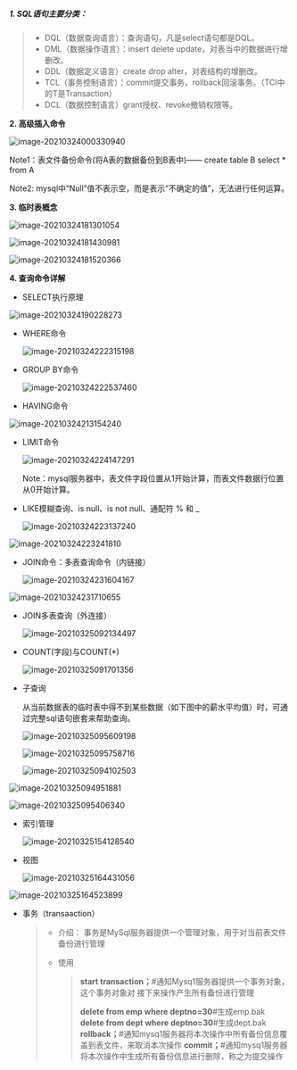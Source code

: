 ##### 1. SQL语句主要分类：

> - DQL（数据查询语言）：查询语句，凡是select语句都是DQL。
> - DML（数据操作语言）：insert delete update，对表当中的数据进行增删改。
> - DDL（数据定义语言）create drop alter，对表结构的增删改。
> - TCL（事务控制语言）：commit提交事务，rollback回滚事务。（TCI中的T是Transaction）
> - DCL（数据控制语言）grant授权、revoke撤销权限等。

**2. 高级插入命令**

![image-20210324000330940](/Users/jackiez/学海/Java开发笔记/picture/高级插入命令.png)

Note1：表文件备份命令(将A表的数据备份到B表中)—— create table B select * from A

Note2:  mysql中“Null”值不表示空，而是表示“不确定的值”，无法进行任何运算。

**3. 临时表概念**

![image-20210324181301054](/Users/jackiez/学海/Java开发笔记/picture/临时表1.png)

![image-20210324181430981](/Users/jackiez/学海/Java开发笔记/picture/临时表2.png)

![image-20210324181520366](/Users/jackiez/学海/Java开发笔记/picture/临时表3.png)

**4. 查询命令详解**

- SELECT执行原理

![image-20210324190228273](/Users/jackiez/学海/Java开发笔记/picture/groupby与select.png)

- WHERE命令

  ![image-20210324222315198](/Users/jackiez/学海/Java开发笔记/picture/where.png)

- GROUP BY命令

  ![image-20210324222537460](/Users/jackiez/学海/Java开发笔记/picture/groupby.png)

- HAVING命令

![image-20210324213154240](/Users/jackiez/学海/Java开发笔记/picture/Having.png)

- LIMIT命令

  ![image-20210324224147291](/Users/jackiez/学海/Java开发笔记/picture/limit.png)

  Note：mysql服务器中，表文件字段位置从1开始计算，而表文件数据行位置从0开始计算。

- LIKE模糊查询、is null、is not null、通配符 % 和  _

  ![image-20210324223137240](/Users/jackiez/学海/Java开发笔记/picture/like模糊查询.png)

![image-20210324223241810](/Users/jackiez/学海/Java开发笔记/picture/通配符.png)

- JOIN命令：多表查询命令（内链接）

  ![image-20210324231604167](/Users/jackiez/学海/Java开发笔记/picture/join.png)

![image-20210324231710655](/Users/jackiez/学海/Java开发笔记/picture/joinon.png)

- JOIN多表查询（外连接）

  ![image-20210325092134497](/Users/jackiez/学海/Java开发笔记/picture/外连接.png)

- COUNT(字段)与COUNT(*)

  ![image-20210325091701356](/Users/jackiez/学海/Java开发笔记/picture/count.png)

- 子查询

  从当前数据表的临时表中得不到某些数据（如下图中的薪水平均值）时，可通过完整sql语句嵌套来帮助查询。

  ![image-20210325095609198](/Users/jackiez/学海/Java开发笔记/picture/子查询场景.png)

  ![image-20210325095758716](/Users/jackiez/学海/Java开发笔记/picture/子查询select.png)

  ![image-20210325094102503](/Users/jackiez/学海/Java开发笔记/picture/子查询.png)

![image-20210325094951881](/Users/jackiez/学海/Java开发笔记/picture/子查询from定位.png)

![image-20210325095406340](/Users/jackiez/学海/Java开发笔记/picture/子查询groupby.png)

- 索引管理 

  ![image-20210325154128540](/Users/jackiez/学海/Java开发笔记/picture/索引.png)

- 视图

  ![image-20210325164431056](/Users/jackiez/学海/Java开发笔记/picture/视图.png)

![image-20210325164523899](/Users/jackiez/学海/Java开发笔记/picture/视图作用.png)

- 事务（transaaction）

  > - 介绍：
  >   事务是MySql服务器提供一个管理对象，用于对当前表文件备份进行管理
  >
  > - 使用
  >
  >   > **start transaction；**#通知Mysq1服务器提供一个事务对象，这个事务对象对  接下来操作产生所有备份进行管理
  >   >
  >   > **delete from emp where deptno=30**#生成emp.bak
  >   > **delete from dept where deptno=30**#生成dept.bak
  >   > **rollback；**#通知mysq1服务器将本次操作中所有备份信息覆盖到表文件，来取消本次操作
  >   > **commit；**#通知mysq1服务器将本次操作中生成所有备份信息进行删除，称之为提交操作